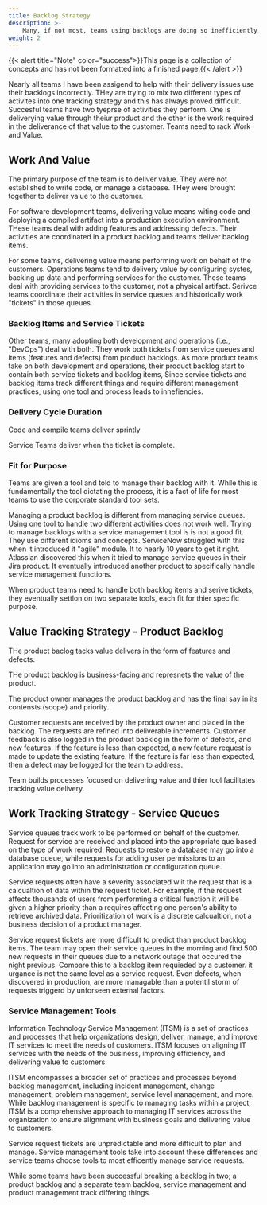 ```yaml
---
title: Backlog Strategy
description: >-
    Many, if not most, teams using backlogs are doing so inefficiently.
weight: 2
---
```

{{< alert title="Note" color="success">}}This page is a collection of concepts and has not been formatted into a finished page.{{< /alert >}}

Nearly all teams I have been assigend to help with their delivery issues use their backlogs incorrectly. THey are trying to mix two different types of activites into one tracking strategy and this has always proved difficult. Succesful teams have two tyeprse of activities they perform. One is deliverying value through theiur product and the other is the work required in the deliverance of that value to the customer. Teams need to rack Work and Value.

## Work And Value

The primary purpose of the team is to deliver value. They were not established to write code, or manage a database. THey were brought together to deliver value to the customer.

For software development teams, delivering value means witing code and deploying a compiled artifact into a production execution environment. THese teams deal with adding features and addressing defects. Their activities are coordinated in a product backlog and teams deliver backlog items.

For some teams, delivering value means performing work on behalf of the customers. Operations teams tend to delivery value by configuring systes, backing up data and performing services for the customer. These teams deal with providing services to the customer, not a physical artifact. Serivce teams coordinate their activities in service queues and historically work "tickets" in those queues.

### Backlog Items and Service Tickets

Other teams, many adopting both development and operations (i.e., "DevOps") deal with both. They work both tickets from service queues and items (features and defects) from product backlogs. As more product teams take on both development and operations, their product backlog start to contain both service tickets and backlog items, Since service tickets and backlog items track different things and require different management practices, using one tool and process leads to innefiencies.

### Delivery Cycle Duration

Code and compile teams deliver sprintly

Service Teams deliver when the ticket is complete.

### Fit for Purpose
Teams are given a tool and told to manage their backlog with it. While this is fundamentally the tool dictating the process, it is a fact of life for most teams to use the corporate standard tool sets.

Managing a product backlog is different from managing service queues. Using one tool to handle two different activities does not work well. Trying to manage backlogs with a service management tool is is not a good fit. They use different idioms and concepts. ServiceNow struggled with this when it introduced it "agile" module. It to nearly 10 years to get it right. Atlassian discovered this when it tried to manage service queues in their Jira product. It eventually introduced another product to specifically handle service management functions.

When product teams need to handle both backlog items and serive tickets, they eventually settlon on two separate tools, each fit for thier specific purpose.

## Value Tracking Strategy - Product Backlog

THe product baclog tacks value delivers in the form of features and defects.

THe product backlog is business-facing and represnets the value of the product.

The product owner manages the product backlog and has the final say in its contensts (scope) and priority.

Customer requests are received by the product owner and placed in the backlog. The requests are refined into deliverable increments. Customer feedback is also logged in the product backlog in the form of defects, and new features. If the feature is less than expected, a new feature request is made to update the existing feature. If the feature is far less than expected, then a defect may be logged for the team to address.

Team builds processes focused on delivering value and thier tool facilitates tracking value delivery.

## Work Tracking Strategy - Service Queues

Service queues track work to be performed on behalf of the customer. Request for service are received and placed into the appropriate que based on the type of work required. Requests to restore a database may go into a database queue, while requests for adding user permissions to an application may go into an administration or configuration queue.

Service requests often have a severity associated wiit the request that is a calcualtion of data within the request ticket. For example, if the request affects thousands of users from performing a critical function it will be given a higher priority than a requires affecting one person's ability to retrieve archived data. Prioritization of work is a discrete calcualtion, not a business decision of a product manager.

Service request tickets are more difficult to predict than product backlog items. The team may open their service queues in the morning and find 500 new requests in their queues due to a network outage that occured the night previous. Compare this to a backlog item requieded by a customer. it urgance is not the same level as a service request. Even defects, when discovered in production, are more managable than a potentil storm of requests triggerd by unforseen external factors.

### Service Management Tools

Information Technology Service Management (ITSM) is a set of practices and processes that help organizations design, deliver, manage, and improve IT services to meet the needs of customers. ITSM focuses on aligning IT services with the needs of the business, improving efficiency, and delivering value to customers. 

ITSM encompasses a broader set of practices and processes beyond backlog management, including incident management, change management, problem management, service level management, and more. While backlog management is specific to managing tasks within a project, ITSM is a comprehensive approach to managing IT services across the organization to ensure alignment with business goals and delivering value to customers.

Service request tickets are unpredictable and more difficult to plan and manage. Service management tools take into account these differences and service teams choose tools to most efficently manage service requests.

While some teams have been successful breaking a backlog in two; a product backlog and a separate team backlog, service management and product management track differing things.

